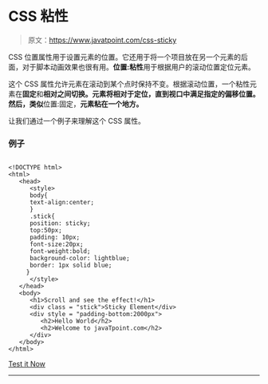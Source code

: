 # CSS 粘性

> 原文：<https://www.javatpoint.com/css-sticky>

CSS 位置属性用于设置元素的位置。它还用于将一个项目放在另一个元素的后面，对于脚本动画效果也很有用。**位置:粘性**用于根据用户的滚动位置定位元素。

这个 CSS 属性允许元素在滚动到某个点时保持不变。根据滚动位置，一个粘性元素在**固定**和**相对之间切换。**元素将相对于定位**，直到视口中满足指定的偏移位置。然后，类似**位置:固定，**元素粘在一个地方。**

让我们通过一个例子来理解这个 CSS 属性。

### 例子

```

<!DOCTYPE html>
<html>
   <head>
      <style>
	  body{
	  text-align:center;
	  }
      .stick{
      position: sticky;
      top:50px;
      padding: 10px;
	  font-size:20px;
	  font-weight:bold;
      background-color: lightblue;
      border: 1px solid blue;
     }
      </style>
   </head>
   <body>
      <h1>Scroll and see the effect!</h1>
      <div class = "stick">Sticky Element</div>
      <div style = "padding-bottom:2000px">
         <h2>Hello World</h2>
         <h2>Welcome to javaTpoint.com</h2>
      </div>
   </body>
</html>

```

[Test it Now](https://www.javatpoint.com/oprweb/test.jsp?filename=CSSsticky1)

* * *
